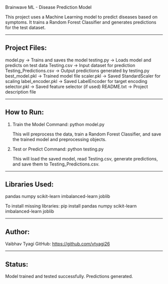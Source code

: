Brainwave ML - Disease Prediction Model

This project uses a Machine Learning model to predict diseases based on symptoms.
It trains a Random Forest Classifier and generates predictions for the test dataset.

------------------------------------------------------------
Project Files:
------------------------------------------------------------
model.py                 -> Trains and saves the model
testing.py               -> Loads model and predicts on test data
Testing.csv              -> Input dataset for prediction
Testing_Predictions.csv  -> Output predictions generated by testing.py
best_model.pkl           -> Trained model file
scaler.pkl               -> Saved StandardScaler for scaling
label_encoder.pkl        -> Saved LabelEncoder for target encoding
selector.pkl             -> Saved feature selector (if used)
README.txt               -> Project description file

------------------------------------------------------------
How to Run:
------------------------------------------------------------
1. Train the Model
   Command:
   python model.py

   This will preprocess the data, train a Random Forest Classifier,
   and save the trained model and preprocessing objects.

2. Test or Predict
   Command:
   python testing.py

   This will load the saved model, read Testing.csv,
   generate predictions, and save them to Testing_Predictions.csv.

------------------------------------------------------------
Libraries Used:
------------------------------------------------------------
pandas
numpy
scikit-learn
imbalanced-learn
joblib

To install missing libraries:
pip install pandas numpy scikit-learn imbalanced-learn joblib

------------------------------------------------------------
Author:
------------------------------------------------------------
Vaibhav Tyagi
GitHub: https://github.com/vtyagi26

------------------------------------------------------------
Status:
------------------------------------------------------------
Model trained and tested successfully. Predictions generated.
